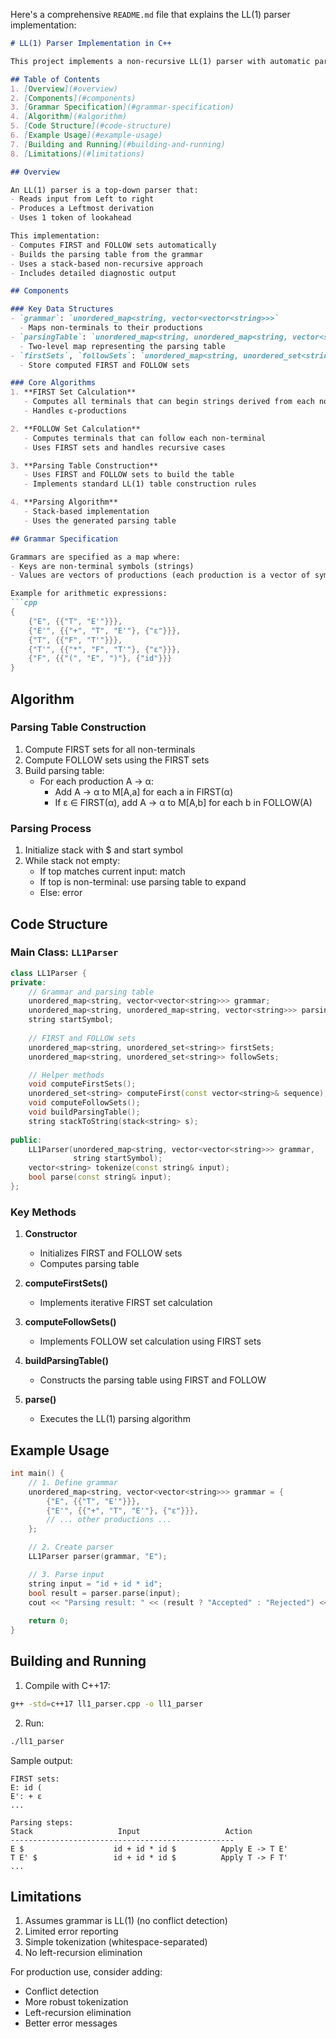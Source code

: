 Here's a comprehensive `README.md` file that explains the LL(1) parser implementation:

```markdown
# LL(1) Parser Implementation in C++

This project implements a non-recursive LL(1) parser with automatic parsing table generation from a given grammar.

## Table of Contents
1. [Overview](#overview)
2. [Components](#components)
3. [Grammar Specification](#grammar-specification)
4. [Algorithm](#algorithm)
5. [Code Structure](#code-structure)
6. [Example Usage](#example-usage)
7. [Building and Running](#building-and-running)
8. [Limitations](#limitations)

## Overview

An LL(1) parser is a top-down parser that:
- Reads input from Left to right
- Produces a Leftmost derivation
- Uses 1 token of lookahead

This implementation:
- Computes FIRST and FOLLOW sets automatically
- Builds the parsing table from the grammar
- Uses a stack-based non-recursive approach
- Includes detailed diagnostic output

## Components

### Key Data Structures
- `grammar`: `unordered_map<string, vector<vector<string>>>`
  - Maps non-terminals to their productions
- `parsingTable`: `unordered_map<string, unordered_map<string, vector<string>>>`
  - Two-level map representing the parsing table
- `firstSets`, `followSets`: `unordered_map<string, unordered_set<string>>`
  - Store computed FIRST and FOLLOW sets

### Core Algorithms
1. **FIRST Set Calculation**
   - Computes all terminals that can begin strings derived from each non-terminal
   - Handles ε-productions

2. **FOLLOW Set Calculation**
   - Computes terminals that can follow each non-terminal
   - Uses FIRST sets and handles recursive cases

3. **Parsing Table Construction**
   - Uses FIRST and FOLLOW sets to build the table
   - Implements standard LL(1) table construction rules

4. **Parsing Algorithm**
   - Stack-based implementation
   - Uses the generated parsing table

## Grammar Specification

Grammars are specified as a map where:
- Keys are non-terminal symbols (strings)
- Values are vectors of productions (each production is a vector of symbols)

Example for arithmetic expressions:
```cpp
{
    {"E", {{"T", "E'"}}},
    {"E'", {{"+", "T", "E'"}, {"ε"}}},
    {"T", {{"F", "T'"}}},
    {"T'", {{"*", "F", "T'"}, {"ε"}}},
    {"F", {{"(", "E", ")"}, {"id"}}}
}
```

## Algorithm

### Parsing Table Construction
1. Compute FIRST sets for all non-terminals
2. Compute FOLLOW sets using the FIRST sets
3. Build parsing table:
   - For each production A → α:
     - Add A → α to M[A,a] for each a in FIRST(α)
     - If ε ∈ FIRST(α), add A → α to M[A,b] for each b in FOLLOW(A)

### Parsing Process
1. Initialize stack with $ and start symbol
2. While stack not empty:
   - If top matches current input: match
   - If top is non-terminal: use parsing table to expand
   - Else: error

## Code Structure

### Main Class: `LL1Parser`
```cpp
class LL1Parser {
private:
    // Grammar and parsing table
    unordered_map<string, vector<vector<string>>> grammar;
    unordered_map<string, unordered_map<string, vector<string>>> parsingTable;
    string startSymbol;
    
    // FIRST and FOLLOW sets
    unordered_map<string, unordered_set<string>> firstSets;
    unordered_map<string, unordered_set<string>> followSets;

    // Helper methods
    void computeFirstSets();
    unordered_set<string> computeFirst(const vector<string>& sequence);
    void computeFollowSets();
    void buildParsingTable();
    string stackToString(stack<string> s);
    
public:
    LL1Parser(unordered_map<string, vector<vector<string>>> grammar, 
              string startSymbol);
    vector<string> tokenize(const string& input);
    bool parse(const string& input);
};
```

### Key Methods
1. **Constructor**
   - Initializes FIRST and FOLLOW sets
   - Computes parsing table

2. **computeFirstSets()**
   - Implements iterative FIRST set calculation

3. **computeFollowSets()**
   - Implements FOLLOW set calculation using FIRST sets

4. **buildParsingTable()**
   - Constructs the parsing table using FIRST and FOLLOW

5. **parse()**
   - Executes the LL(1) parsing algorithm

## Example Usage

```cpp
int main() {
    // 1. Define grammar
    unordered_map<string, vector<vector<string>>> grammar = {
        {"E", {{"T", "E'"}}},
        {"E'", {{"+", "T", "E'"}, {"ε"}}},
        // ... other productions ...
    };

    // 2. Create parser
    LL1Parser parser(grammar, "E");

    // 3. Parse input
    string input = "id + id * id";
    bool result = parser.parse(input);
    cout << "Parsing result: " << (result ? "Accepted" : "Rejected") << endl;
    
    return 0;
}
```

## Building and Running

1. Compile with C++17:
```bash
g++ -std=c++17 ll1_parser.cpp -o ll1_parser
```

2. Run:
```bash
./ll1_parser
```

Sample output:
```
FIRST sets:
E: id ( 
E': + ε 
...

Parsing steps:
Stack                   Input                   Action
--------------------------------------------------
E $                    id + id * id $          Apply E -> T E' 
T E' $                 id + id * id $          Apply T -> F T' 
...
```

## Limitations

1. Assumes grammar is LL(1) (no conflict detection)
2. Limited error reporting
3. Simple tokenization (whitespace-separated)
4. No left-recursion elimination

For production use, consider adding:
- Conflict detection
- More robust tokenization
- Left-recursion elimination
- Better error messages
```